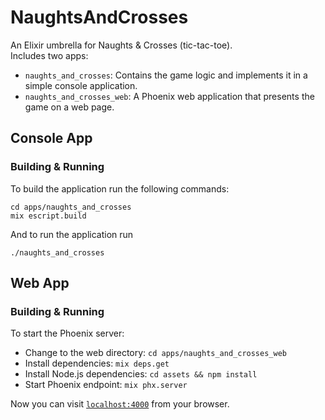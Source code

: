# NaughtsAndCrosses

An Elixir umbrella for Naughts & Crosses (tic-tac-toe).  
Includes two apps: 
- `naughts_and_crosses`: Contains the game logic and implements it in a simple console application.
- `naughts_and_crosses_web`: A Phoenix web application that presents the game on a web page.

## Console App

### Building & Running

To build the application run the following commands:

```
cd apps/naughts_and_crosses
mix escript.build
```

And to run the application run

```
./naughts_and_crosses
```

## Web App

### Building & Running

To start the Phoenix server:

- Change to the web directory: `cd apps/naughts_and_crosses_web`
- Install dependencies: `mix deps.get`
- Install Node.js dependencies: `cd assets && npm install`
- Start Phoenix endpoint: `mix phx.server`

Now you can visit [`localhost:4000`](http://localhost:4000) from your browser.
